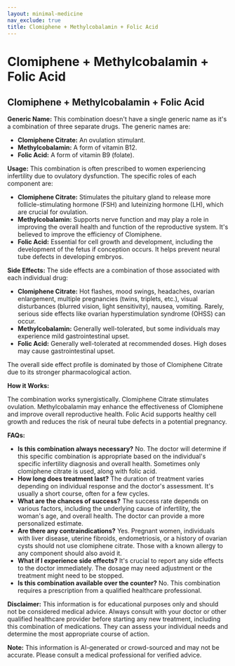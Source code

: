 ```yaml
---
layout: minimal-medicine
nav_exclude: true
title: Clomiphene + Methylcobalamin + Folic Acid
---
```


# Clomiphene + Methylcobalamin + Folic Acid

## Clomiphene + Methylcobalamin + Folic Acid

**Generic Name:** This combination doesn't have a single generic name as it's a combination of three separate drugs.  The generic names are:

* **Clomiphene Citrate:**  An ovulation stimulant.
* **Methylcobalamin:** A form of vitamin B12.
* **Folic Acid:** A form of vitamin B9 (folate).

**Usage:** This combination is often prescribed to women experiencing infertility due to ovulatory dysfunction.  The specific roles of each component are:

* **Clomiphene Citrate:** Stimulates the pituitary gland to release more follicle-stimulating hormone (FSH) and luteinizing hormone (LH), which are crucial for ovulation.
* **Methylcobalamin:** Supports nerve function and may play a role in improving the overall health and function of the reproductive system.  It's believed to improve the efficiency of Clomiphene.
* **Folic Acid:** Essential for cell growth and development, including the development of the fetus if conception occurs.  It helps prevent neural tube defects in developing embryos.

**Side Effects:** The side effects are a combination of those associated with each individual drug:

* **Clomiphene Citrate:** Hot flashes, mood swings, headaches, ovarian enlargement, multiple pregnancies (twins, triplets, etc.), visual disturbances (blurred vision, light sensitivity), nausea, vomiting.  Rarely, serious side effects like ovarian hyperstimulation syndrome (OHSS) can occur.
* **Methylcobalamin:** Generally well-tolerated, but some individuals may experience mild gastrointestinal upset.
* **Folic Acid:**  Generally well-tolerated at recommended doses. High doses may cause gastrointestinal upset.

The overall side effect profile is dominated by those of Clomiphene Citrate due to its stronger pharmacological action.

**How it Works:**

The combination works synergistically. Clomiphene Citrate stimulates ovulation. Methylcobalamin may enhance the effectiveness of Clomiphene and improve overall reproductive health.  Folic Acid supports healthy cell growth and reduces the risk of neural tube defects in a potential pregnancy.

**FAQs:**

* **Is this combination always necessary?** No.  The doctor will determine if this specific combination is appropriate based on the individual's specific infertility diagnosis and overall health.  Sometimes only clomiphene citrate is used, along with folic acid.
* **How long does treatment last?**  The duration of treatment varies depending on individual response and the doctor's assessment.  It's usually a short course, often for a few cycles.
* **What are the chances of success?** The success rate depends on various factors, including the underlying cause of infertility, the woman's age, and overall health.  The doctor can provide a more personalized estimate.
* **Are there any contraindications?** Yes.  Pregnant women, individuals with liver disease, uterine fibroids, endometriosis, or a history of ovarian cysts should not use clomiphene citrate.  Those with a known allergy to any component should also avoid it.
* **What if I experience side effects?** It's crucial to report any side effects to the doctor immediately.  The dosage may need adjustment or the treatment might need to be stopped.
* **Is this combination available over the counter?** No.  This combination requires a prescription from a qualified healthcare professional.


**Disclaimer:** This information is for educational purposes only and should not be considered medical advice.  Always consult with your doctor or other qualified healthcare provider before starting any new treatment, including this combination of medications.  They can assess your individual needs and determine the most appropriate course of action.


**Note:** This information is AI-generated or crowd-sourced and may not be accurate. Please consult a medical professional for verified advice.